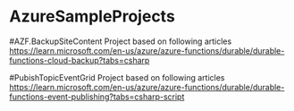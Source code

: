 # AzureSampleProjects

#AZF.BackupSiteContent
Project based on following articles
https://learn.microsoft.com/en-us/azure/azure-functions/durable/durable-functions-cloud-backup?tabs=csharp

#PubishTopicEventGrid
Project based on following articles
https://learn.microsoft.com/en-us/azure/azure-functions/durable/durable-functions-event-publishing?tabs=csharp-script

